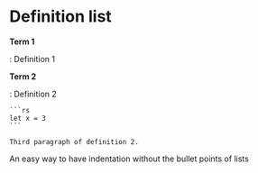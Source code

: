 # Definition list

**Term 1**

:   Definition 1

**Term 2**

:   Definition 2

    ```rs
    let x = 3
    ```

    Third paragraph of definition 2.

An easy way to have indentation without the bullet points of lists

